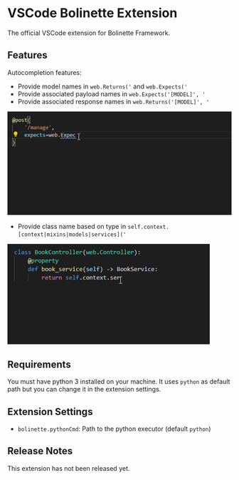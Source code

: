 # VSCode Bolinette Extension

The official VSCode extension for Bolinette Framework.

## Features

Autocompletion features:

- Provide model names in `web.Returns('` and `web.Expects('`
- Provide associated payload names in `web.Expects('[MODEL]', '`
- Provide associated response names in `web.Returns('[MODEL]', '`

![self.context.[type]](images/Qd3T1sburR.gif)

- Provide class name based on type in `self.context.[context|mixins|models|services]('`

![self.context.[type]](images/mqi6HMj8Lo.gif)

## Requirements

You must have python 3 installed on your machine. It uses `python` as default path but you can change it in the extension settings.

## Extension Settings

- `bolinette.pythonCmd`: Path to the python executor (default `python`)

## Release Notes

This extension has not been released yet.
